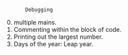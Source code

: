            Debugging
0. multiple mains.
1. Commenting within the block of code.
2. Printing out the largest number.
3. Days of the year: Leap year.   
